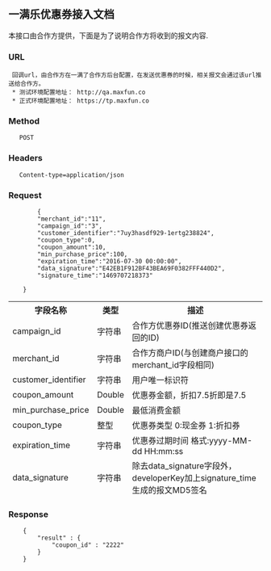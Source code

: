 ## 一满乐优惠券接入文档

本接口由合作方提供，下面是为了说明合作方将收到的报文内容.

### URL
```
 回调url，由合作方在一满了合作方后台配置，在发送优惠券的时候，相关报文会通过该url推送给合作方。
 * 测试环境配置地址： http://qa.maxfun.co
 * 正式环境配置地址： https://tp.maxfun.co
```

### Method
```
   POST
   ```

### Headers
```
   Content-type=application/json
```

### Request
```
  		{
		"merchant_id":"11",
		"campaign_id":"3",
		"customer_identifier":"7uy3hasdf929-1ertg238824",
		"coupon_type":0,
		"coupon_amount":10,
		"min_purchase_price":100,
		"expiration_time":"2016-07-30 00:00:00",
		"data_signature":"E42EB1F912BF43BEA69F0382FFF440D2",
		"signature_time":"1469707218373"
		
	}
```
<table data-tablesaw-sortable>
    <thead>
        <tr>
            <th data-tablesaw-sortable-col data-tablesaw-sortable-default-col>字段名称</th>
            <th data-tablesaw-sortable-col>类型</th>
            <th data-tablesaw-sortable-col>描述</th>
        </tr>
		<tr>
			<td>campaign_id</th>
			<td>字符串</th>
			<td>合作方优惠券ID(推送创建优惠券返回的ID)</th>
		</tr>
		<tr>
		<tr>
			<td>merchant_id</th>
			<td>字符串</th>
			<td>合作方商户ID(与创建商户接口的merchant_id字段相同)</th>
		</tr>
		<tr>
			<td>customer_identifier</th>
			<td>字符串</th>
			<td>用户唯一标识符</th>
		</tr>
		<tr>
				<td>coupon_amount</td>
				<td>Double</td>
				<td>优惠券金额，折扣7.5折即是7.5</td>
		</tr>
		<tr>
				<td>min_purchase_price</td>
				<td>Double</td>
				<td>最低消费金额</td>
		</tr>
		<tr>
				<td>coupon_type</td>
				<td>整型</td>
				<td>优惠券类型 0:现金券 1:折扣券</td>
		</tr>
		<tr>
			<td>expiration_time</th>
			<td>字符串</th>
			<td>优惠券过期时间 格式:yyyy-MM-dd HH:mm:ss</th>
		</tr>
		<tr>
				<td>data_signature</td>
				<td>字符串</td>
				<td>除去data_signature字段外，developerKey加上signature_time生成的报文MD5签名</td>
		</tr>
    </thead>
<table>


### Response
```
	{
		"result" : {
			"coupon_id" : "2222"
		}
	}
```
